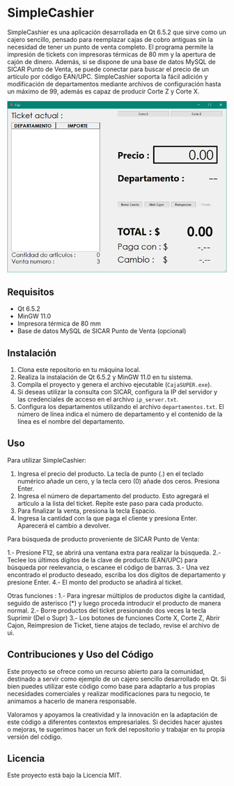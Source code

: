 # SimpleCashier

SimpleCashier es una aplicación desarrollada en Qt 6.5.2 que sirve como un cajero sencillo, pensado para reemplazar cajas de cobro antiguas sin la necesidad de tener un punto de venta completo. El programa permite la impresión de tickets con impresoras térmicas de 80 mm y la apertura de cajón de dinero. Además, si se dispone de una base de datos MySQL de SICAR Punto de Venta, se puede conectar para buscar el precio de un artículo por código EAN/UPC. SimpleCashier soporta la fácil adición y modificación de departamentos mediante archivos de configuración hasta un máximo de 99, además es capaz de producir Corte Z y Corte X.

![SimpleCashier](doc/img/workflow1.gif)

## Requisitos

- Qt 6.5.2
- MinGW 11.0
- Impresora térmica de 80 mm
- Base de datos MySQL de SICAR Punto de Venta (opcional)

## Instalación

1. Clona este repositorio en tu máquina local.
2. Realiza la instalación de Qt 6.5.2 y MinGW 11.0 en tu sistema.
3. Compila el proyecto y genera el archivo ejecutable (`CajaSUPER.exe`).
4. Si deseas utilizar la consulta con SICAR, configura la IP del servidor y las credenciales de acceso en el archivo `ip_server.txt`.
5. Configura los departamentos utilizando el archivo `departamentos.txt`. El número de línea indica el número de departamento y el contenido de la línea es el nombre del departamento.

## Uso

Para utilizar SimpleCashier:

1. Ingresa el precio del producto. La tecla de punto (.) en el teclado numérico añade un cero, y la tecla cero (0) añade dos ceros. Presiona Enter.
2. Ingresa el número de departamento del producto. Esto agregará el artículo a la lista del ticket. Repite este paso para cada producto.
3. Para finalizar la venta, presiona la tecla Espacio.
4. Ingresa la cantidad con la que paga el cliente y presiona Enter. Aparecerá el cambio a devolver.

Para búsqueda de producto proveniente de SICAR Punto de Venta:

1.- Presione F12, se abrirá una ventana extra para realizar la búsqueda.
2.- Teclee los últimos dígitos de la clave de producto (EAN/UPC) para búsqueda por reelevancia, o escanee el código de barras.
3.- Una vez encontrado el producto deseado, escriba los dos dígitos de departamento y presione Enter.
4.- El monto del producto se añadirá al ticket.

Otras funciones : 
1.- Para ingresar múltiplos de productos digite la cantidad, seguido de asterisco (*) y luego proceda introducir el producto de manera normal.
2.- Borre productos del ticket presionando dos veces la tecla Suprimir (Del o Supr)
3.- Los botones de funciones Corte X, Corte Z, Abrir Cajon, Reimpresion de Ticket, tiene atajos de teclado, revise el archivo de ui.

## Contribuciones y Uso del Código

Este proyecto se ofrece como un recurso abierto para la comunidad, destinado a servir como ejemplo de un cajero sencillo desarrollado en Qt. Si bien puedes utilizar este código como base para adaptarlo a tus propias necesidades comerciales y realizar modificaciones para tu negocio, te animamos a hacerlo de manera responsable.

Valoramos y apoyamos la creatividad y la innovación en la adaptación de este código a diferentes contextos empresariales. Si decides hacer ajustes o mejoras, te sugerimos hacer un fork del repositorio y trabajar en tu propia versión del código.

## Licencia

Este proyecto está bajo la Licencia MIT.
